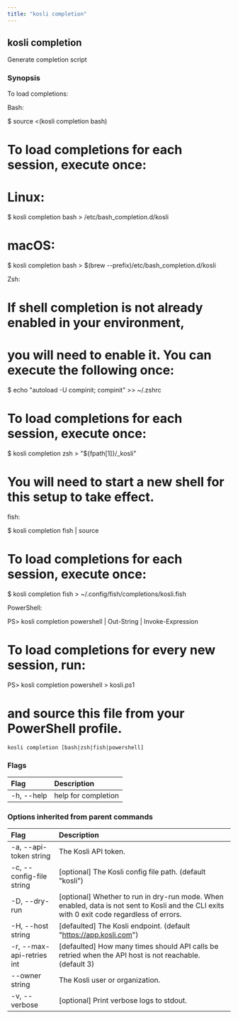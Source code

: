```yaml
---
title: "kosli completion"
---
```


## kosli completion

Generate completion script

### Synopsis

To load completions:

Bash:

  $ source <(kosli completion bash)

  # To load completions for each session, execute once:
  # Linux:
  $ kosli completion bash > /etc/bash_completion.d/kosli
  # macOS:
  $ kosli completion bash > $(brew --prefix)/etc/bash_completion.d/kosli

Zsh:

  # If shell completion is not already enabled in your environment,
  # you will need to enable it.  You can execute the following once:

  $ echo "autoload -U compinit; compinit" >> ~/.zshrc

  # To load completions for each session, execute once:
  $ kosli completion zsh > "${fpath[1]}/_kosli"

  # You will need to start a new shell for this setup to take effect.

fish:

  $ kosli completion fish | source

  # To load completions for each session, execute once:
  $ kosli completion fish > ~/.config/fish/completions/kosli.fish

PowerShell:

  PS> kosli completion powershell | Out-String | Invoke-Expression

  # To load completions for every new session, run:
  PS> kosli completion powershell > kosli.ps1
  # and source this file from your PowerShell profile.


```shell
kosli completion [bash|zsh|fish|powershell]
```

### Flags
| Flag | Description |
| :--- | :--- |
|    -h, --help  |  help for completion  |


### Options inherited from parent commands
| Flag | Description |
| :--- | :--- |
|    -a, --api-token string  |  The Kosli API token.  |
|    -c, --config-file string  |  [optional] The Kosli config file path. (default "kosli")  |
|    -D, --dry-run  |  [optional] Whether to run in dry-run mode. When enabled, data is not sent to Kosli and the CLI exits with 0 exit code regardless of errors.  |
|    -H, --host string  |  [defaulted] The Kosli endpoint. (default "https://app.kosli.com")  |
|    -r, --max-api-retries int  |  [defaulted] How many times should API calls be retried when the API host is not reachable. (default 3)  |
|        --owner string  |  The Kosli user or organization.  |
|    -v, --verbose  |  [optional] Print verbose logs to stdout.  |


